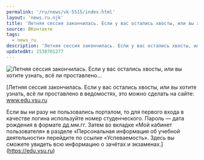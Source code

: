 ```yaml
---
permalink: '/ru/news/vk-5515/index.html'
layout: 'news.ru.njk'
title: 'Летняя сессия закончилась. Если у вас остались хвосты, или вы хотите узнать, всё ли проставлено…'
source: ВКонтакте
tags:
  - news_ru
description: 'Летняя сессия закончилась. Если у вас остались хвосты, или вы хотите узнать, всё ли проставлено…'
updatedAt: 1530701277
---
```

![Летняя сессия закончилась. Если у вас остались хвосты, или вы хотите узнать, всё ли проставлено…](https://sun9-74.userapi.com/c845420/v845420366/9015e/mZo53tE9pIU.jpg)

[Летняя сессия закончилась. Если у вас остались хвосты, или вы хотите узнать, всё ли проставлено в ведомостях, это можно сделать на сайте: www.edu.vsu.ru

Если вы ни разу не пользовались порталом, то для первого входа в качестве логина используйте номер студенческого. Пароль — дата рождения в формате дд.мм.гг. Затем во вкладке «Мой кабинет пользователя» в разделе «Персональная информация об учебной деятельности» перейдите по ссылке «Успеваемость». Здесь вы сможете увидеть всю информацию о зачётах и экзаменах.](https://edu.vsu.ru)

